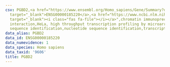 ```yaml
---
csv: PGBD2,<a href="https://www.ensembl.org/Homo_sapiens/Gene/Summary?db=core;g=ENSG00000185220"
  target="_blank">ENSG00000185220</a>,<a href="https://www.ncbi.nlm.nih.gov/pubmed/17216044"
  target="_blank"><i class="fas fa-file"></i></a>",chromatin immunoprecipitation assay,direct
  interaction,HeLa, high throughput transcription profiling by microarray,nucleotide
  sequence identification,nucleotide sequence identification,transcriptional regulation,
data_alias: PGBD2
data_id: ENSG00000185220
data_numevidence: 1
data_species: Homo sapiens
data_taxid: '9606'
title: PGBD2
---
```

